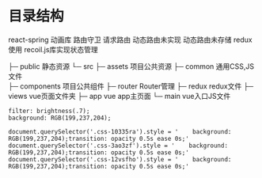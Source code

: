 # 目录结构

react-spring  动画库
路由守卫
请求路由
动态路由未实现
动态路由未存储 redux
使用 recoil.js库实现状态管理

├─  public                  静态资源
└─  src
    ├─ assets               项目公共资源
    ├─ common               通用CSS,JS文件     
    ├─ components           项目公共组件
    ├─ router               Router管理
    ├─ redux                redux文件
    ├─ views                vue页面文件夹
    ├─ app                  vue app主页面
    └─ main                 vue入口JS文件


    filter: brightness(.7);
    background: RGB(199,237,204);

    document.querySelector('.css-10335ra').style = '    background: RGB(199,237,204);transition: opacity 0.5s ease 0s;'
    document.querySelector('.css-3ao3zf').style = '    background: RGB(199,237,204);transition: opacity 0.5s ease 0s;'
    document.querySelector('.css-12vsfho').style = '    background: RGB(199,237,204);transition: opacity 0.5s ease 0s;'